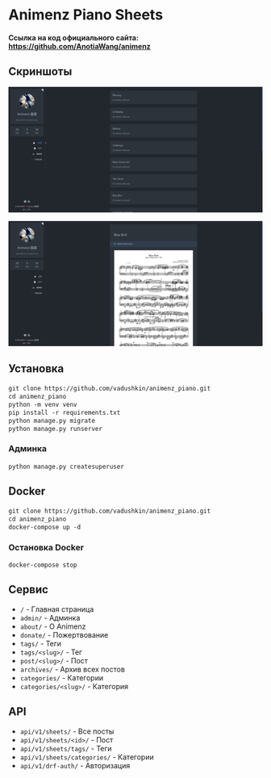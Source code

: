 # Animenz Piano Sheets

#### Ссылка на код официального сайта: https://github.com/AnotiaWang/animenz

Скриншоты
---------

![img.png](images/img2.png)

![img.png](images/img3.png)

Установка
---------

```
git clone https://github.com/vadushkin/animenz_piano.git
cd animenz_piano
python -m venv venv
pip install -r requirements.txt
python manage.py migrate
python manage.py runserver
```

### Админка

```
python manage.py createsuperuser
```

Docker
------

```
git clone https://github.com/vadushkin/animenz_piano.git
cd animenz_piano
docker-compose up -d
```

### Остановка Docker
```
docker-compose stop
```

Сервис
------

* `/` - Главная страница
* `admin/` - Админка
* `about/` - О Animenz
* `donate/` - Пожертвование
* `tags/` - Теги
* `tags/<slug>/` - Тег
* `post/<slug>/` - Пост
* `archives/` - Архив всех постов
* `categories/` - Категории
* `categories/<slug>/` - Категория

API
---
* `api/v1/sheets/` - Все посты
* `api/v1/sheets/<id>/` - Пост
* `api/v1/sheets/tags/` - Теги
* `api/v1/sheets/categories/` - Категории
* `api/v1/drf-auth/` - Авторизация